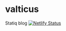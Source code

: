 # valticus

Statiq blog
[![Netlify Status](https://api.netlify.com/api/v1/badges/5051c3e7-28e9-4e8d-9173-b5dbfb1a1581/deploy-status)](https://app.netlify.com/sites/valticus/deploys)
